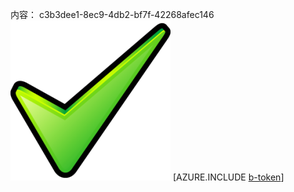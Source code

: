 内容： c3b3dee1-8ec9-4db2-bf7f-42268afec146![图像](9d95d6ee-08d3-4ba8-80d4-7c9f7868d825.png)
[AZURE.INCLUDE [b-token](a46f7035-f4e9-4c72-ae2e-49e2ea6ac0a7.md)]
